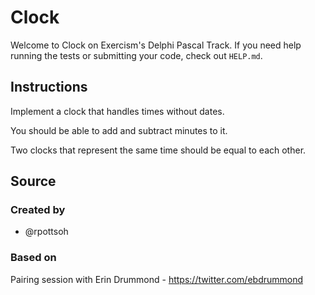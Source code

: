 # Clock

Welcome to Clock on Exercism's Delphi Pascal Track.
If you need help running the tests or submitting your code, check out `HELP.md`.

## Instructions

Implement a clock that handles times without dates.

You should be able to add and subtract minutes to it.

Two clocks that represent the same time should be equal to each other.

## Source

### Created by

- @rpottsoh

### Based on

Pairing session with Erin Drummond - https://twitter.com/ebdrummond